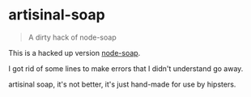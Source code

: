 # artisinal-soap

> A dirty hack of node-soap

This is a hacked up version [node-soap](https://github.com/vpulim/node-soap).

I got rid of some lines to make errors that I didn't understand go away.

artisinal soap, it's not better, it's just hand-made for use by hipsters.

